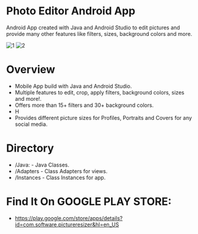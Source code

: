 # Photo Editor Android App
Android App created with Java and Android Studio to edit pictures and provide many other features like filters, sizes, background colors and more. 

![1](https://user-images.githubusercontent.com/62676755/114276617-02e82800-99ed-11eb-944d-bbb315301b06.jpg) ![2](https://user-images.githubusercontent.com/62676755/114276618-0380be80-99ed-11eb-9944-f3e00d1769ce.jpg)

# Overview
* Mobile App build with Java and Android Studio.
* Multiple features to edit, crop, apply filters, background colors, sizes and more!.
* Offers more than 15+ filters and 30+ background colors.
* H
* Provides different picture sizes for Profiles, Portraits and Covers for any social media.

# Directory
* /Java: - Java Classes.
* /Adapters - Class Adapters for views.
* /Instances - Class Instances for app.

# Find It On GOOGLE PLAY STORE:
* https://play.google.com/store/apps/details?id=com.software.pictureresizer&hl=en_US
